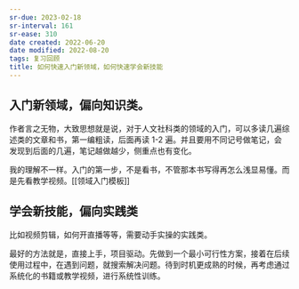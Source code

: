 ```yaml
---
sr-due: 2023-02-18
sr-interval: 161
sr-ease: 310
date created: 2022-06-20
date modified: 2022-08-20
tags: 复习回顾
title: 如何快速入门新领域，如何快速学会新技能
---
```


## 入门新领域，偏向知识类。

作者言之无物，大致思想就是说，对于人文社科类的领域的入门，可以多读几遍综述类的文章和书，第一编粗读，后面再读 1-2 遍。并且要用不同记号做笔记，会发现到后面的几遍，笔记越做越少，侧重点也有变化。

我的理解不一样。入门的第一步，不是看书，不管那本书写得再怎么浅显易懂。而是先看教学视频。[[领域入门模板]]

## 学会新技能，偏向实践类

比如视频剪辑，如何开直播等等，需要动手实操的实践类。

最好的方法就是，直接上手，项目驱动。先做到一个最小可行性方案，接着在后续使用过程中，在遇到问题，就搜索解决问题。待到时机更成熟的时候，再考虑通过系统化的书籍或教学视频，进行系统性训练。
